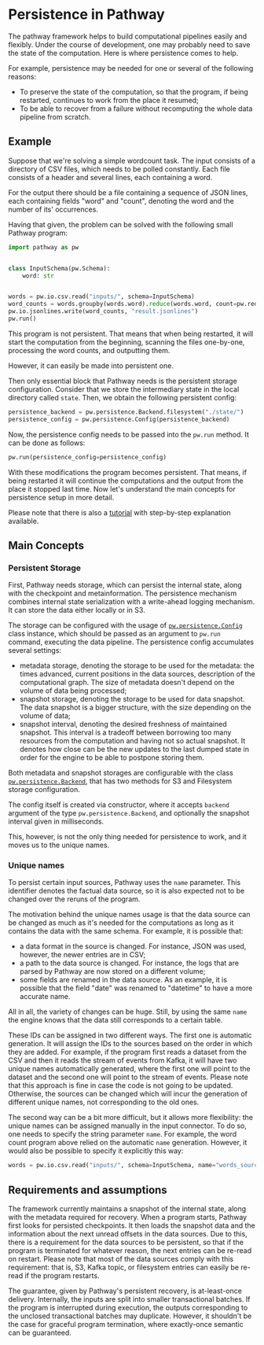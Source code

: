 # Persistence in Pathway

The pathway framework helps to build computational pipelines easily and flexibly. Under the course of development, one may probably need to save the state of the computation. Here is where persistence comes to help.

For example, persistence may be needed for one or several of the following reasons:
* To preserve the state of the computation, so that the program, if being restarted, continues to work from the place it resumed;
* To be able to recover from a failure without recomputing the whole data pipeline from scratch.

## Example

Suppose that we're solving a simple wordcount task. The input consists of a directory of CSV files, which needs to be polled constantly. Each file consists of a header and several lines, each containing a word.

For the output there should be a file containing a sequence of JSON lines, each containing fields "word" and "count", denoting the word and the number of its' occurrences.

Having that given, the problem can be solved with the following small Pathway program:

```python
import pathway as pw


class InputSchema(pw.Schema):
    word: str


words = pw.io.csv.read("inputs/", schema=InputSchema)
word_counts = words.groupby(words.word).reduce(words.word, count=pw.reducers.count())
pw.io.jsonlines.write(word_counts, "result.jsonlines")
pw.run()
```

This program is not persistent. That means that when being restarted, it will start the computation from the beginning, scanning the files one-by-one, processing the word counts, and outputting them.

However, it can easily be made into persistent one.

Then only essential block that Pathway needs is the persistent storage configuration. Consider that we store the intermediary state in the local directory called `state`. Then, we obtain the following persistent config:

```python
persistence_backend = pw.persistence.Backend.filesystem("./state/")
persistence_config = pw.persistence.Config(persistence_backend)
```

Now, the persistence config needs to be passed into the `pw.run` method. It can be done as follows:

```python
pw.run(persistence_config=persistence_config)
```

With these modifications the program becomes persistent. That means, if being restarted it will continue the computations and the output from the place it stopped last time. Now let's understand the main concepts for persistence setup in more detail.

Please note that there is also a [tutorial](/developers/user-guide/deployment/persistence_recovery) with step-by-step explanation available.

## Main Concepts

### Persistent Storage

First, Pathway needs storage, which can persist the internal state, along with the checkpoint and metainformation. The persistence mechanism combines internal state serialization with a write-ahead logging mechanism. It can store the data either locally or in S3.

The storage can be configured with the usage of [`pw.persistence.Config`](/developers/api-docs/persistence-api#pathway.persistence.Config) class instance, which should be passed as an argument to `pw.run` command, executing the data pipeline. The persistence config accumulates several settings:
* metadata storage, denoting the storage to be used for the metadata: the times advanced, current positions in the data sources, description of the computational graph. The size of metadata doesn't depend on the volume of data being processed;
* snapshot storage, denoting the storage to be used for data snapshot. The data snapshot is a bigger structure, with the size depending on the volume of data;
* snapshot interval, denoting the desired freshness of maintained snapshot. This interval is a tradeoff between borrowing too many resources from the computation and having not so actual snapshot. It denotes how close can be the new updates to the last dumped state in order for the engine to be able to postpone storing them.

Both metadata and snapshot storages are configurable with the class [`pw.persistence.Backend`](/developers/api-docs/persistence-api#pathway.persistence.Backend), that has two methods for S3 and Filesystem storage configuration. 

The config itself is created via constructor, where it accepts `backend` argument of the type `pw.persistence.Backend`, and optionally the snapshot interval given in milliseconds.

This, however, is not the only thing needed for persistence to work, and it moves us to the unique names.

### Unique names

To persist certain input sources, Pathway uses the `name` parameter. This identifier denotes the factual data source, so it is also expected not to be changed over the reruns of the program.

The motivation behind the unique names usage is that the data source can be changed as much as it's needed for the computations as long as it contains the data with the same schema. For example, it is possible that:
* a data format in the source is changed. For instance, JSON was used, however, the newer entries are in CSV;
* a path to the data source is changed. For instance, the logs that are parsed by Pathway are now stored on a different volume;
* some fields are renamed in the data source. As an example, it is possible that the field "date" was renamed to "datetime" to have a more accurate name.

All in all, the variety of changes can be huge. Still, by using the same `name` the engine knows that the data still corresponds to a certain table.

These IDs can be assigned in two different ways. The first one is automatic generation. It will assign the IDs to the sources based on the order in which they are added. For example, if the program first reads a dataset from the CSV and then it reads the stream of events from Kafka, it will have two unique names automatically generated, where the first one will point to the dataset and the second one will point to the stream of events. Please note that this approach is fine in case the code is not going to be updated. Otherwise, the sources can be changed which will incur the generation of different unique names, not corresponding to the old ones.

The second way can be a bit more difficult, but it allows more flexibility: the unique names can be assigned manually in the input connector. To do so, one needs to specify the string parameter `name`. For example, the word count program above relied on the automatic `name` generation. However, it would also be possible to specify it explicitly this way:
```python
words = pw.io.csv.read("inputs/", schema=InputSchema, name="words_source")
```

## Requirements and assumptions

The framework currently maintains a snapshot of the internal state, along with the metadata required for recovery. When a program starts, Pathway first looks for persisted checkpoints. It then loads the snapshot data and the information about the next unread offsets in the data sources. Due to this, there is a requirement for the data sources to be persistent, so that if the program is terminated for whatever reason, the next entries can be re-read on restart. Please note that most of the data sources comply with this requirement: that is, S3, Kafka topic, or filesystem entries can easily be re-read if the program restarts.

The guarantee, given by Pathway's persistent recovery, is at-least-once delivery. Internally, the inputs are split into smaller transactional batches. If the program is interrupted during execution, the outputs corresponding to the unclosed transactional batches may duplicate. However, it shouldn't be the case for graceful program termination, where exactly-once semantic can be guaranteed.
